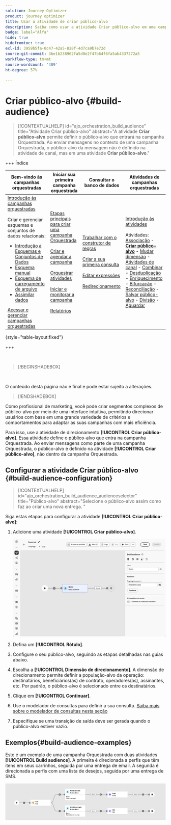 ```yaml
---
solution: Journey Optimizer
product: journey optimizer
title: Usar a atividade de criar público-alvo
description: Saiba como usar a atividade Criar público-alvo em uma campanha orquestrada
badge: label="Alfa"
hide: true
hidefromtoc: true
exl-id: 3959b5fa-0c47-42a5-828f-4d7ca9b7e72d
source-git-commit: 3be1b238962fa5d0e2f47b64f6fa5ab4337272a5
workflow-type: tm+mt
source-wordcount: '409'
ht-degree: 57%

---
```


# Criar público-alvo {#build-audience}

>[!CONTEXTUALHELP]
>id="ajo_orchestration_build_audience"
>title="Atividade Criar público-alvo"
>abstract="A atividade **Criar público-alvo** permite definir o público-alvo que entrará na campanha Orquestrada. Ao enviar mensagens no contexto de uma campanha Orquestrada, o público-alvo da mensagem não é definido na atividade de canal, mas em uma atividade **Criar público-alvo**."

+++ Índice 

| Bem-vindo às campanhas orquestradas | Iniciar sua primeira campanha orquestrada | Consultar o banco de dados | Atividades de campanhas orquestradas |
|---|---|---|---|
| [Introdução às campanhas orquestradas](../gs-orchestrated-campaigns.md)<br/><br/>Criar e gerenciar esquemas e conjuntos de dados relacionais:</br> <ul><li>[Introdução a Esquemas e Conjuntos de Dados](../gs-schemas.md)</li><li>[Esquema manual](../manual-schema.md)</li><li>[Esquema de carregamento de arquivo](../file-upload-schema.md)</li><li>[Assimilar dados](../ingest-data.md)</li></ul>[Acessar e gerenciar campanhas orquestradas](../access-manage-orchestrated-campaigns.md) | [Etapas principais para criar uma campanha Orquestrada](../gs-campaign-creation.md)<br/><br/>[Criar e agendar a campanha](../create-orchestrated-campaign.md)<br/><br/>[Orquestrar atividades](../orchestrate-activities.md)<br/><br/>[Iniciar e monitorar a campanha](../start-monitor-campaigns.md)<br/><br/>[Relatórios](../reporting-campaigns.md) | [Trabalhar com o construtor de regras](../orchestrated-rule-builder.md)<br/><br/>[Criar a sua primeira consulta](../build-query.md)<br/><br/>[Editar expressões](../edit-expressions.md)<br/><br/>[Redirecionamento](../retarget.md) | [Introdução às atividades](about-activities.md)<br/><br/>Atividades:<br/>[Associação](and-join.md) - <b>[Criar público-alvo](build-audience.md)</b> - [Mudar dimensão](change-dimension.md) - [Atividades de canal](channels.md) - [Combinar](combine.md) - [Desduplicação](deduplication.md) - [Enriquecimento](enrichment.md) - [Bifurcação](fork.md) - [Reconciliação](reconciliation.md) - [Salvar público-alvo](save-audience.md) - [Divisão](split.md) - [Aguardar](wait.md) |

{style="table-layout:fixed"}

+++


<br/>

>[!BEGINSHADEBOX]

</br>

O conteúdo desta página não é final e pode estar sujeito a alterações.

>[!ENDSHADEBOX]

Como profissional de marketing, você pode criar segmentos complexos de público-alvo por meio de uma interface intuitiva, permitindo direcionar usuários com base em uma grande variedade de critérios e comportamentos para adaptar as suas campanhas com mais eficiência.

Para isso, use a atividade de direcionamento **[!UICONTROL Criar público-alvo]**. Essa atividade define o público-alvo que entra na campanha Orquestrada. Ao enviar mensagens como parte de uma campanha Orquestrada, o público-alvo é definido na atividade **[!UICONTROL Criar público-alvo]**, não dentro da campanha Orquestrada.

## Configurar a atividade Criar público-alvo {#build-audience-configuration}

>[!CONTEXTUALHELP]
>id="ajo_orchestration_build_audience_audienceselector"
>title="Público-alvo"
>abstract="Selecione o público-alvo assim como faz ao criar uma nova entrega. "

Siga estas etapas para configurar a atividade **[!UICONTROL Criar público-alvo]**:

1. Adicione uma atividade **[!UICONTROL Criar público-alvo]**.

   ![](../assets/build-audience.png)

1. Defina um **[!UICONTROL Rótulo]**.

1. Configure o seu público-alvo, seguindo as etapas detalhadas nas guias abaixo.

1. Escolha a **[!UICONTROL Dimensão de direcionamento]**. A dimensão de direcionamento permite definir a população-alvo da operação: destinatários, beneficiários(as) de contrato, operadores(as), assinantes, etc. Por padrão, o público-alvo é selecionado entre os destinatários.

1. Clique em **[!UICONTROL Continuar]**.

1. Use o modelador de consultas para definir a sua consulta. [Saiba mais sobre o modelador de consultas nesta seção](../orchestrated-rule-builder.md)

1. Especifique se uma transição de saída deve ser gerada quando o público-alvo estiver vazio.

## Exemplos{#build-audience-examples}

Este é um exemplo de uma campanha Orquestrada com duas atividades **[!UICONTROL Build audience]**. A primeira é direcionada a perfis que têm itens em seus carrinhos, seguida por uma entrega de email. A segunda é direcionada a perfis com uma lista de desejos, seguida por uma entrega de SMS.

![](../assets/build-audience-2.png)
